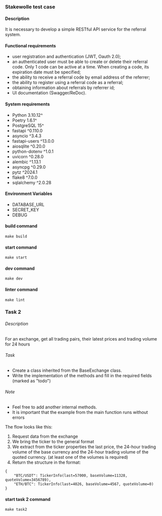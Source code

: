 ### Stakewolle test case

#### Description
It is necessary to develop a simple RESTful API service for the referral system.

#### Functional requirements
- user registration and authentication (JWT, Oauth 2.0);
- an authenticated user must be able to create or delete their referral code. Only 1 code can be active at a time. When creating a code, its expiration date must be specified;
- the ability to receive a referral code by email address of the referrer;
- the ability to register using a referral code as a referral;
- obtaining information about referrals by referrer id;
- UI documentation (Swagger/ReDoc).

#### System requirements
- Python 3.10.12^
- Poetry 1.6.1^
- PostgreSQL 15^
- fastapi ^0.110.0
- asyncio ^3.4.3
- fastapi-users ^13.0.0
- aiosqlite ^0.20.0
- python-dotenv ^1.0.1
- uvicorn ^0.28.0
- alembic ^1.13.1
- asyncpg ^0.29.0
- pytz ^2024.1
- flake8 ^7.0.0
- sqlalchemy ^2.0.28

#### Environment Variables
- DATABASE_URL
- SECRET_KEY
- DEBUG

#### build command
```make build```

#### start command
```make start```

#### dev command
```make dev```

#### linter command
```make lint```

### Task 2

###### Description
For an exchange, get all trading pairs, their latest prices and trading volume for 24 hours

###### Task
- Create a class inherited from the BaseExchange class. 
- Write the implementation of the methods and fill in the required fields (marked as "todo")

###### Note 
- Feel free to add another internal methods. 
- It is important that the example from the main function runs without errors

The flow looks like this:
1. Request data from the exchange
2. We bring the ticker to the general format
3. We extract from the ticker properties the last price, the 24-hour trading volume of the base currency and the 24-hour trading volume of the quoted currency. (at least one of the volumes is required)
4. Return the structure in the format:
```
{
    "BTC/USDT": TickerInfo(last=57000, baseVolume=11328, quoteVolume=3456789),
    "ETH/BTC": TickerInfo(last=4026, baseVolume=4567, quoteVolume=0)
}
```


#### start task 2 command
```make task2```
